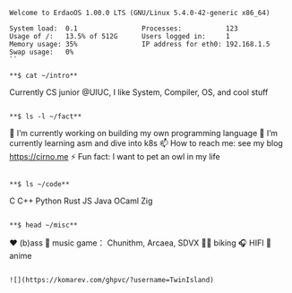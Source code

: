 ```
Welcome to ErdaoOS 1.00.0 LTS (GNU/Linux 5.4.0-42-generic x86_64)

System load:  0.1                Processes:           123
Usage of /:   13.5% of 512G      Users logged in:     1
Memory usage: 35%                IP address for eth0: 192.168.1.5
Swap usage:   0%
``

**$ cat ~/intro**

```
Currently CS junior @UIUC, I like System, Compiler, OS, and cool stuff
```

**$ ls -l ~/fact**

```
🔭 I’m currently working on building my own programming language
🌱 I’m currently learning asm and dive into k8s
📫 How to reach me: see my blog https://cirno.me
⚡ Fun fact: I want to pet an owl in my life
```

**$ ls ~/code**

```
C  C++  Python  Rust  JS  Java  OCaml  Zig  
```

**$ head ~/misc**

```
❤️ (b)ass
👾 music game： Chunithm, Arcaea, SDVX
🚴‍♂️ biking
🎧 HIFI
🌸 anime
```

![](https://komarev.com/ghpvc/?username=TwinIsland)
